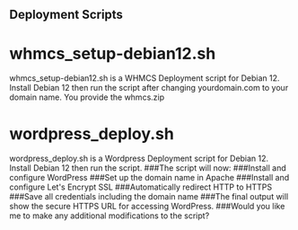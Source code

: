 ## Deployment Scripts
# whmcs_setup-debian12.sh
whmcs_setup-debian12.sh is a WHMCS Deployment script for Debian 12. Install Debian 12 then run the script after changing yourdomain.com to your domain name. You provide the whmcs.zip
#
# wordpress_deploy.sh
wordpress_deploy.sh is a Wordpress Deployment script for Debian 12. Install Debian 12 then run the script.
###The script will now:
###Install and configure WordPress
###Set up the domain name in Apache
###Install and configure Let's Encrypt SSL
###Automatically redirect HTTP to HTTPS
###Save all credentials including the domain name
###The final output will show the secure HTTPS URL for accessing WordPress.
###Would you like me to make any additional modifications to the script?
